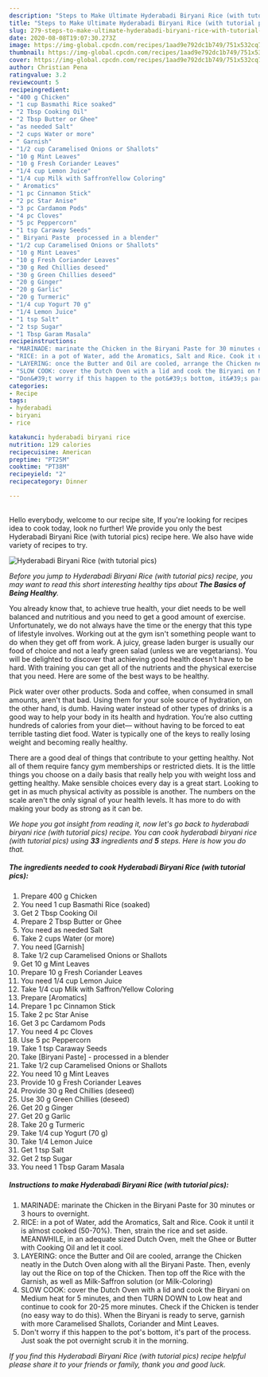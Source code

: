 ```yaml
---
description: "Steps to Make Ultimate Hyderabadi Biryani Rice (with tutorial pics)"
title: "Steps to Make Ultimate Hyderabadi Biryani Rice (with tutorial pics)"
slug: 279-steps-to-make-ultimate-hyderabadi-biryani-rice-with-tutorial-pics
date: 2020-08-08T19:07:30.273Z
image: https://img-global.cpcdn.com/recipes/1aad9e792dc1b749/751x532cq70/hyderabadi-biryani-rice-with-tutorial-pics-recipe-main-photo.jpg
thumbnail: https://img-global.cpcdn.com/recipes/1aad9e792dc1b749/751x532cq70/hyderabadi-biryani-rice-with-tutorial-pics-recipe-main-photo.jpg
cover: https://img-global.cpcdn.com/recipes/1aad9e792dc1b749/751x532cq70/hyderabadi-biryani-rice-with-tutorial-pics-recipe-main-photo.jpg
author: Christian Pena
ratingvalue: 3.2
reviewcount: 5
recipeingredient:
- "400 g Chicken"
- "1 cup Basmathi Rice soaked"
- "2 Tbsp Cooking Oil"
- "2 Tbsp Butter or Ghee"
- "as needed Salt"
- "2 cups Water or more"
- " Garnish"
- "1/2 cup Caramelised Onions or Shallots"
- "10 g Mint Leaves"
- "10 g Fresh Coriander Leaves"
- "1/4 cup Lemon Juice"
- "1/4 cup Milk with SaffronYellow Coloring"
- " Aromatics"
- "1 pc Cinnamon Stick"
- "2 pc Star Anise"
- "3 pc Cardamom Pods"
- "4 pc Cloves"
- "5 pc Peppercorn"
- "1 tsp Caraway Seeds"
- " Biryani Paste  processed in a blender"
- "1/2 cup Caramelised Onions or Shallots"
- "10 g Mint Leaves"
- "10 g Fresh Coriander Leaves"
- "30 g Red Chillies deseed"
- "30 g Green Chillies deseed"
- "20 g Ginger"
- "20 g Garlic"
- "20 g Turmeric"
- "1/4 cup Yogurt 70 g"
- "1/4 Lemon Juice"
- "1 tsp Salt"
- "2 tsp Sugar"
- "1 Tbsp Garam Masala"
recipeinstructions:
- "MARINADE: marinate the Chicken in the Biryani Paste for 30 minutes or 3 hours to overnight."
- "RICE: in a pot of Water, add the Aromatics, Salt and Rice. Cook it until it is almost cooked (50-70%). Then, strain the rice and set aside. MEANWHILE, in an adequate sized Dutch Oven, melt the Ghee or Butter with Cooking Oil and let it cool."
- "LAYERING: once the Butter and Oil are cooled, arrange the Chicken neatly in the Dutch Oven along with all the Biryani Paste. Then, evenly lay out the Rice on top of the Chicken. Then top off the Rice with the Garnish, as well as Milk-Saffron solution (or Milk-Coloring)"
- "SLOW COOK: cover the Dutch Oven with a lid and cook the Biryani on Medium heat for 5 minutes, and then TURN DOWN to Low heat and continue to cook for 20-25 more minutes. Check if the Chicken is tender (no easy way to do this). When the Biryani is ready to serve, garnish with more Caramelised Shallots, Coriander and Mint Leaves."
- "Don&#39;t worry if this happen to the pot&#39;s bottom, it&#39;s part of the process. Just soak the pot overnight scrub it in the morning."
categories:
- Recipe
tags:
- hyderabadi
- biryani
- rice

katakunci: hyderabadi biryani rice 
nutrition: 129 calories
recipecuisine: American
preptime: "PT25M"
cooktime: "PT38M"
recipeyield: "2"
recipecategory: Dinner

---
```

<br>
Hello everybody, welcome to our recipe site, If you're looking for recipes idea to cook today, look no further! We provide you only the best Hyderabadi Biryani Rice (with tutorial pics) recipe here. We also have wide variety of recipes to try.
<br>


![Hyderabadi Biryani Rice (with tutorial pics)](https://img-global.cpcdn.com/recipes/1aad9e792dc1b749/751x532cq70/hyderabadi-biryani-rice-with-tutorial-pics-recipe-main-photo.jpg)

<i>Before you jump to Hyderabadi Biryani Rice (with tutorial pics) recipe, you may want to read this short interesting healthy tips about <strong>The Basics of Being Healthy</strong>.</i>

You already know that, to achieve true health, your diet needs to be well balanced and nutritious and you need to get a good amount of exercise. Unfortunately, we do not always have the time or the energy that this type of lifestyle involves. Working out at the gym isn't something people want to do when they get off from work. A juicy, grease laden burger is usually our food of choice and not a leafy green salad (unless we are vegetarians). You will be delighted to discover that achieving good health doesn't have to be hard. With training you can get all of the nutrients and the physical exercise that you need. Here are some of the best ways to be healthy.

Pick water over other products. Soda and coffee, when consumed in small amounts, aren't that bad. Using them for your sole source of hydration, on the other hand, is dumb. Having water instead of other types of drinks is a good way to help your body in its health and hydration. You’re also cutting hundreds of calories from your diet— without having to be forced to eat terrible tasting diet food. Water is typically one of the keys to really losing weight and becoming really healthy.

There are a good deal of things that contribute to your getting healthy. Not all of them require fancy gym memberships or restricted diets. It is the little things you choose on a daily basis that really help you with weight loss and getting healthy. Make sensible choices every day is a great start. Looking to get in as much physical activity as possible is another. The numbers on the scale aren't the only signal of your health levels. It has more to do with making your body as strong as it can be. 


<i>We hope you got insight from reading it, now let's go back to hyderabadi biryani rice (with tutorial pics) recipe. You can cook hyderabadi biryani rice (with tutorial pics) using <strong>33</strong> ingredients and <strong>5</strong> steps. Here is how you do that.
</i>

##### The ingredients needed to cook Hyderabadi Biryani Rice (with tutorial pics):

1. Prepare 400 g Chicken
1. You need 1 cup Basmathi Rice (soaked)
1. Get 2 Tbsp Cooking Oil
1. Prepare 2 Tbsp Butter or Ghee
1. You need as needed Salt
1. Take 2 cups Water (or more)
1. You need  [Garnish]
1. Take 1/2 cup Caramelised Onions or Shallots
1. Get 10 g Mint Leaves
1. Prepare 10 g Fresh Coriander Leaves
1. You need 1/4 cup Lemon Juice
1. Take 1/4 cup Milk with Saffron/Yellow Coloring
1. Prepare  [Aromatics]
1. Prepare 1 pc Cinnamon Stick
1. Take 2 pc Star Anise
1. Get 3 pc Cardamom Pods
1. You need 4 pc Cloves
1. Use 5 pc Peppercorn
1. Take 1 tsp Caraway Seeds
1. Take  [Biryani Paste] - processed in a blender
1. Take 1/2 cup Caramelised Onions or Shallots
1. You need 10 g Mint Leaves
1. Provide 10 g Fresh Coriander Leaves
1. Provide 30 g Red Chillies (deseed)
1. Use 30 g Green Chillies (deseed)
1. Get 20 g Ginger
1. Get 20 g Garlic
1. Take 20 g Turmeric
1. Take 1/4 cup Yogurt (70 g)
1. Take 1/4 Lemon Juice
1. Get 1 tsp Salt
1. Get 2 tsp Sugar
1. You need 1 Tbsp Garam Masala


##### Instructions to make Hyderabadi Biryani Rice (with tutorial pics):

1. MARINADE: marinate the Chicken in the Biryani Paste for 30 minutes or 3 hours to overnight.
1. RICE: in a pot of Water, add the Aromatics, Salt and Rice. Cook it until it is almost cooked (50-70%). Then, strain the rice and set aside. MEANWHILE, in an adequate sized Dutch Oven, melt the Ghee or Butter with Cooking Oil and let it cool.
1. LAYERING: once the Butter and Oil are cooled, arrange the Chicken neatly in the Dutch Oven along with all the Biryani Paste. Then, evenly lay out the Rice on top of the Chicken. Then top off the Rice with the Garnish, as well as Milk-Saffron solution (or Milk-Coloring)
1. SLOW COOK: cover the Dutch Oven with a lid and cook the Biryani on Medium heat for 5 minutes, and then TURN DOWN to Low heat and continue to cook for 20-25 more minutes. Check if the Chicken is tender (no easy way to do this). When the Biryani is ready to serve, garnish with more Caramelised Shallots, Coriander and Mint Leaves.
1. Don&#39;t worry if this happen to the pot&#39;s bottom, it&#39;s part of the process. Just soak the pot overnight scrub it in the morning.


<i>If you find this Hyderabadi Biryani Rice (with tutorial pics) recipe helpful please share it to your friends or family, thank you and good luck.</i>
